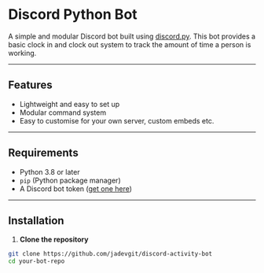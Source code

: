 # Discord Python Bot

A simple and modular Discord bot built using [discord.py](https://github.com/Rapptz/discord.py). This bot provides a basic clock in and clock out system to track the amount of time a person is working.

---

## Features

- Lightweight and easy to set up
- Modular command system
- Easy to customise for your own server, custom embeds etc.

---

## Requirements

- Python 3.8 or later
- `pip` (Python package manager)
- A Discord bot token ([get one here](https://discord.com/developers/applications))

---

## Installation

1. **Clone the repository**  
```bash
git clone https://github.com/jadevgit/discord-activity-bot
cd your-bot-repo
